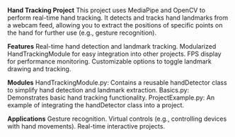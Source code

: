 **Hand Tracking Project**
This project uses MediaPipe and OpenCV to perform real-time hand tracking. It detects and tracks hand landmarks from a webcam feed, allowing you to extract the positions of specific points on the hand for further use (e.g., gesture recognition).

**Features**
Real-time hand detection and landmark tracking.
Modularized HandTrackingModule for easy integration into other projects.
FPS display for performance monitoring.
Customizable options to toggle landmark drawing and tracking.

**Modules**
HandTrackingModule.py: Contains a reusable handDetector class to simplify hand detection and landmark extraction.
Basics.py: Demonstrates basic hand tracking functionality.
ProjectExample.py: An example of integrating the handDetector class into a project.

**Applications**
Gesture recognition.
Virtual controls (e.g., controlling devices with hand movements).
Real-time interactive projects.





